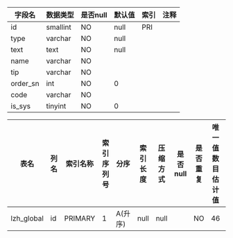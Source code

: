 |字段名|数据类型|是否null|默认值|索引|注释|
|------|--------|--------|------|----|----|
|id|smallint|NO|null|PRI||
|type|varchar|NO|null|||
|text|text|NO|null|||
|name|varchar|NO| |||
|tip|varchar|NO| |||
|order_sn|int|NO|0|||
|code|varchar|NO| |||
|is_sys|tinyint|NO|0|||



|表名|列名|索引名称|索引序列号|分序|索引长度|压缩方式|是否null|是否重复|唯一值数目估计值|索引方法|列中描述索引信息|索引注释|
|----|----|--------|----------|----|--------|--------|--------|--------|----------------|--------|----------------|--------|
|lzh_global|id|PRIMARY|1|A(升序)|null|null||NO|46|BTREE|||
